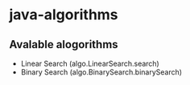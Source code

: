 # java-algorithms

## Avalable alogorithms

* Linear Search (algo.LinearSearch.search)
* Binary Search (algo.BinarySearch.binarySearch)